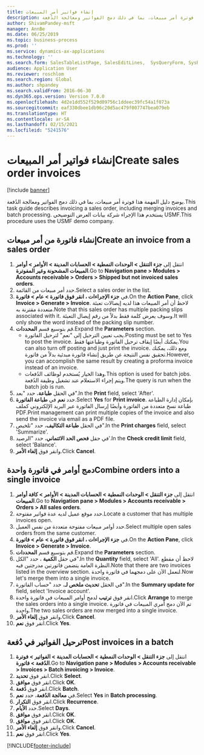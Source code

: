 ```yaml
---
title: إنشاء فواتير أمر المبيعات
description: يوضح دليل المهمة هذا فوترة أمر مبيعات، بما في ذلك دمج الفواتير ومعالجة الدُفعة.
author: ShivamPandey-msft
manager: AnnBe
ms.date: 06/25/2019
ms.topic: business-process
ms.prod: ''
ms.service: dynamics-ax-applications
ms.technology: ''
ms.search.form: SalesTableListPage, SalesEditLines,  SysQueryForm, SysRecurrence
audience: Application User
ms.reviewer: roschlom
ms.search.region: Global
ms.author: shpandey
ms.search.validFrom: 2016-06-30
ms.dyn365.ops.version: Version 7.0.0
ms.openlocfilehash: 4d2e1dd552f529d09756c1ddeec39fc54a1f073a
ms.sourcegitcommit: eaf330dbee1db96c20d5ac479f007747bea079eb
ms.translationtype: HT
ms.contentlocale: ar-SA
ms.lasthandoff: 02/15/2021
ms.locfileid: "5241576"
---
```

# <a name="create-sales-order-invoices"></a><span data-ttu-id="31cda-103">إنشاء فواتير أمر المبيعات</span><span class="sxs-lookup"><span data-stu-id="31cda-103">Create sales order invoices</span></span>

[!include [banner](../../includes/banner.md)]

<span data-ttu-id="31cda-104">يوضح دليل المهمة هذا فوترة أمر مبيعات، بما في ذلك دمج الفواتير ومعالجة الدُفعة.</span><span class="sxs-lookup"><span data-stu-id="31cda-104">This task guide describes invoicing a sales order, including merging invoices and batch processing.</span></span> <span data-ttu-id="31cda-105">يستخدم هذا الإجراء شركة بيانات العرض التوضيحي USMF.</span><span class="sxs-lookup"><span data-stu-id="31cda-105">This procedure uses the USMF demo company.</span></span>


## <a name="create-an-invoice-from-a-sales-order"></a><span data-ttu-id="31cda-106">إنشاء فاتورة من أمر مبيعات</span><span class="sxs-lookup"><span data-stu-id="31cda-106">Create an invoice from a sales order</span></span>
1. <span data-ttu-id="31cda-107">انتقل إلى **جزء التنقل > الوحدات النمطية > الحسابات المدينة > الأوامر > أوامر المبيعات المشحونة وغير المفوترة‬**.</span><span class="sxs-lookup"><span data-stu-id="31cda-107">Go to **Navigation pane > Modules > Accounts receivable > Orders > Shipped but not invoiced sales orders**.</span></span>
2. <span data-ttu-id="31cda-108">حدد أمر مبيعات من القائمة.</span><span class="sxs-lookup"><span data-stu-id="31cda-108">Select a sales order in the list.</span></span> 
3. <span data-ttu-id="31cda-109">في **جزء الإجراءات **، انقر فوق** فاتورة > عام > فاتورة**.</span><span class="sxs-lookup"><span data-stu-id="31cda-109">On the **Action Pane**, click **Invoice > Generate > Invoice**.</span></span> <span data-ttu-id="31cda-110">لاحظ أن أمر المبيعات هذا لديه إيصالات تعبئة متعددة مقترنة به.</span><span class="sxs-lookup"><span data-stu-id="31cda-110">Note that this sales order has multiple packing slips associated with it.</span></span> <span data-ttu-id="31cda-111">وسوف يعرض كلمة <multiple> فقط بدلاً من رقم إيصال التعبئة.</span><span class="sxs-lookup"><span data-stu-id="31cda-111">It will only show the word <multiple> instead of the packing slip number.</span></span>  
4. <span data-ttu-id="31cda-112">قم بتوسيع قسم **المحددات**.</span><span class="sxs-lookup"><span data-stu-id="31cda-112">Expand the **Parameters** section.</span></span>
    - <span data-ttu-id="31cda-113">يجب تعيين الترحيل إلى "نعم" لترحيل الفاتورة.</span><span class="sxs-lookup"><span data-stu-id="31cda-113">Posting must be set to Yes to post the invoice.</span></span> <span data-ttu-id="31cda-114">يمكنك أيضًا إيقاف ترحيل الفاتورة وطباعتها فقط.</span><span class="sxs-lookup"><span data-stu-id="31cda-114">You can also turn off posting and just print the invoice.</span></span> <span data-ttu-id="31cda-115">ومع ذلك، يمكنك تحقيق نفس النتيجة عن طريق إنشاء فاتورة مبدئية بدلاً من فاتورة.</span><span class="sxs-lookup"><span data-stu-id="31cda-115">However, you can accomplish the same result by creating a proforma invoice instead of an invoice.</span></span>  
    - <span data-ttu-id="31cda-116">وهذا الخيار يُستخدم لوظائف الدُفعات.</span><span class="sxs-lookup"><span data-stu-id="31cda-116">This option is used for batch jobs.</span></span> <span data-ttu-id="31cda-117">ويتم إجراء الاستعلام عند تشغيل وظيفة الدُفعة.</span><span class="sxs-lookup"><span data-stu-id="31cda-117">The query is run when the batch job is run.</span></span>
5. <span data-ttu-id="31cda-118">في الحقل **طباعة**، حدد "بعد".</span><span class="sxs-lookup"><span data-stu-id="31cda-118">In the **Print** field, select 'After'.</span></span>
6. <span data-ttu-id="31cda-119">حدد **نعم** في **طباعة الفاتورة**.</span><span class="sxs-lookup"><span data-stu-id="31cda-119">Select **Yes** for **Print invoice**.</span></span> <span data-ttu-id="31cda-120">بإمكان إدارة الطباعة‬ طباعة نسخ متعددة من الفاتورة وأيضًا إرسال الفاتورة عبر البريد الإلكتروني كملف PDF.</span><span class="sxs-lookup"><span data-stu-id="31cda-120">Print management can print  multiple copies of the invoice and also send the invoice via email as a PDF file.</span></span>  
7. <span data-ttu-id="31cda-121">في الحقل **طباعة التكاليف**، حدد "تلخيص‬".</span><span class="sxs-lookup"><span data-stu-id="31cda-121">In the **Print charges** field, select 'Summarize'.</span></span>
8. <span data-ttu-id="31cda-122">في حقل **فحص الحد الائتماني‬**، حدد "الرصيد'.</span><span class="sxs-lookup"><span data-stu-id="31cda-122">In the **Check credit limit** field, select 'Balance'.</span></span>
9. <span data-ttu-id="31cda-123">وانقر فوق **إلغاء الأمر**.</span><span class="sxs-lookup"><span data-stu-id="31cda-123">Click **Cancel**.</span></span>

## <a name="combine-orders-into-a-single-invoice"></a><span data-ttu-id="31cda-124">دمج أوامر في فاتورة واحدة</span><span class="sxs-lookup"><span data-stu-id="31cda-124">Combine orders into a single invoice</span></span>
1. <span data-ttu-id="31cda-125">انتقل إلى **جزء التنقل > الوحدات النمطية > الحسابات المدينة > الأوامر > كافة أوامر المبيعات**.</span><span class="sxs-lookup"><span data-stu-id="31cda-125">Go to **Navigation pane > Modules > Accounts receivable > Orders > All sales orders**.</span></span>
2. <span data-ttu-id="31cda-126">حدد موقع عميل لديه عدة فواتير مفتوحة.</span><span class="sxs-lookup"><span data-stu-id="31cda-126">Locate a customer that has multiple invoices open.</span></span>
3. <span data-ttu-id="31cda-127">حدد أوامر مبيعات مفتوحة متعددة من نفس العميل.</span><span class="sxs-lookup"><span data-stu-id="31cda-127">Select multiple open sales orders from the same customer.</span></span>
4. <span data-ttu-id="31cda-128">في **جزء الإجراءات **، انقر فوق** فاتورة > عام > فاتورة**.</span><span class="sxs-lookup"><span data-stu-id="31cda-128">On the **Action Pane**, click **Invoice > Generate > Invoice**.</span></span>
5. <span data-ttu-id="31cda-129">قم بتوسيع قسم **المحددات**.</span><span class="sxs-lookup"><span data-stu-id="31cda-129">Expand the **Parameters** section.</span></span>
6. <span data-ttu-id="31cda-130">في حقل **الكمية** ، حدد "الكل".</span><span class="sxs-lookup"><span data-stu-id="31cda-130">In the **Quantity** field, select 'All'.</span></span> <span data-ttu-id="31cda-131">لاحظ أن مقطع النظرة العامة يتضمن فاتورتين مدرجتين فيه.</span><span class="sxs-lookup"><span data-stu-id="31cda-131">Note that there are two invoices listed in the overview section.</span></span> <span data-ttu-id="31cda-132">لنعمل الآن على دمجهما في فاتورة واحدة.</span><span class="sxs-lookup"><span data-stu-id="31cda-132">Now let's merge them into a single invoice.</span></span>  
7. <span data-ttu-id="31cda-133">في الحقل **تحديث ملخص لـ‬**، حدد "حساب الفاتورة".</span><span class="sxs-lookup"><span data-stu-id="31cda-133">In the **Summary update for** field, select 'Invoice account'.</span></span>
8. <span data-ttu-id="31cda-134">انقر فوق **ترتيب** لدمج أوامر المبيعات في فاتورة واحدة.</span><span class="sxs-lookup"><span data-stu-id="31cda-134">Click **Arrange** to merge the sales orders into a single invoice.</span></span> <span data-ttu-id="31cda-135">تم الآن دمج أمري المبيعات في فاتورة واحدة.</span><span class="sxs-lookup"><span data-stu-id="31cda-135">The two sales orders are now merged into a single invoice.</span></span>   
9. <span data-ttu-id="31cda-136">وانقر فوق **إلغاء الأمر**.</span><span class="sxs-lookup"><span data-stu-id="31cda-136">Click **Cancel**.</span></span>
10. <span data-ttu-id="31cda-137">انقر فوق **نعم**.</span><span class="sxs-lookup"><span data-stu-id="31cda-137">Click **Yes**.</span></span>

## <a name="post-invoices-in-a-batch"></a><span data-ttu-id="31cda-138">ترحيل الفواتير في دُفعة</span><span class="sxs-lookup"><span data-stu-id="31cda-138">Post invoices in a batch</span></span>
1. <span data-ttu-id="31cda-139">انتقل إلى **جزء التنقل > الوحدات النمطية > الحسابات المدينة > الفواتير > فوترة الدُفعة‬ > فاتورة‬**.</span><span class="sxs-lookup"><span data-stu-id="31cda-139">Go to **Navigation pane > Modules > Accounts receivable > Invoices > Batch invoicing > Invoice**.</span></span>
2. <span data-ttu-id="31cda-140">انقر فوق **تحديد**.</span><span class="sxs-lookup"><span data-stu-id="31cda-140">Click **Select**.</span></span>
3. <span data-ttu-id="31cda-141">انقر فوق **موافق**.</span><span class="sxs-lookup"><span data-stu-id="31cda-141">Click **OK**.</span></span>
4. <span data-ttu-id="31cda-142">انقر فوق **دُفعة**.</span><span class="sxs-lookup"><span data-stu-id="31cda-142">Click **Batch**.</span></span>
5. <span data-ttu-id="31cda-143">في **معالجة الدُفعة**، حدد **نعم**.</span><span class="sxs-lookup"><span data-stu-id="31cda-143">Select **Yes** in **Batch processing**.</span></span>
6. <span data-ttu-id="31cda-144">انقر فوق **التكرار**.</span><span class="sxs-lookup"><span data-stu-id="31cda-144">Click **Recurrence**.</span></span>
7. <span data-ttu-id="31cda-145">حدد **الأيام‬**.</span><span class="sxs-lookup"><span data-stu-id="31cda-145">Select **Days**.</span></span>
8. <span data-ttu-id="31cda-146">انقر فوق **موافق**.</span><span class="sxs-lookup"><span data-stu-id="31cda-146">Click **OK**.</span></span>
9. <span data-ttu-id="31cda-147">انقر فوق **موافق**.</span><span class="sxs-lookup"><span data-stu-id="31cda-147">Click **OK**.</span></span>
10. <span data-ttu-id="31cda-148">وانقر فوق **إلغاء الأمر**.</span><span class="sxs-lookup"><span data-stu-id="31cda-148">Click **Cancel**.</span></span>
11. <span data-ttu-id="31cda-149">انقر فوق **نعم**.</span><span class="sxs-lookup"><span data-stu-id="31cda-149">Click **Yes**.</span></span>



[!INCLUDE[footer-include](../../../includes/footer-banner.md)]